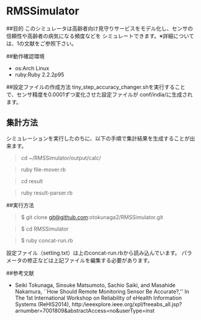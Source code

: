 # RMSSimulator
##目的
このシミュレータは高齢者向け見守りサービスをモデル化し、センサの信頼性や高齢者の病気になる頻度などを
シミュレートできます。※詳細については、1の文献をご参照下さい。


##動作確認環境
- os:Arch Linux
- ruby:Ruby 2.2.2p95

##設定ファイルの作成方法
tiny_step_accuracy_changer.shを実行することで、センサ精度を0.0001ずつ変化させた設定ファイルが
conf/india/に生成されます。

## 集計方法
シミュレーションを実行したのちに、以下の手順で集計結果を生成することが出来ます。

>cd  ~/RMSSimulator/output/calc/

> ruby file-mover.rb

> cd result

> ruby result-parser.rb


##実行方法
> $ git clone git@github.com:otokunaga2/RMSSimulator.git

> $ cd RMSSimulator 

> $ ruby concat-run.rb

設定ファイル（setting.txt）は上のconcat-run.rbから読み込んでいます。
パラメータの修正などは上記ファイルを編集する必要があります。


##参考文献
- Seiki Tokunaga, Sinsuke Matsumoto, Sachio Saiki, and Masahide Nakamura, ``How Should Remote Monitoring Sensor Be Accurate?,'' In The 1st International Workshop on Reliability of eHealth Information Systems (ReHIS2014), http:/ieeexplore.ieee.org/xpl/freeabs_all.jsp?arnumber=7001809&abstractAccess=no&userType=inst
